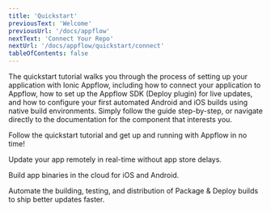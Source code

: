 ```yaml
---
title: 'Quickstart'
previousText: 'Welcome'
previousUrl: '/docs/appflow'
nextText: 'Connect Your Repo'
nextUrl: '/docs/appflow/quickstart/connect'
tableOfContents: false
---
```


The quickstart tutorial walks you through the process of setting up your application with Ionic Appflow, including how to connect your application to Appflow, how to set up the Appflow SDK (Deploy plugin) for live updates, and how to configure your first automated Android and iOS builds using native build environments. Simply follow the guide step-by-step, or navigate directly to the documentation for the component that interests you.

<docs-cards> <docs-card header="Start the Tutorial" href="/docs/appflow/quickstart/connect" icon="/docs/assets/icons/guide-quickstart-icon.png"> 

Follow the quickstart tutorial and get up and running with Appflow in no time!</docs-card>

<docs-card header="Deploy Docs" href="/docs/appflow/deploy/intro" icon="/docs/assets/icons/guide-deploy-icon.png"> 

Update your app remotely in real-time without app store delays.</docs-card>

<docs-card header="Package Docs" href="/docs/appflow/package/intro" icon="/docs/assets/icons/guide-package-icon.png"> 

Build app binaries in the cloud for iOS and Android.</docs-card>

<docs-card header="Automation Docs" href="/docs/appflow/automation/intro" icon="/docs/assets/icons/guide-automate-icon.png"> 

Automate the building, testing, and distribution of Package & Deploy builds to ship better updates faster.</docs-card> </docs-cards>